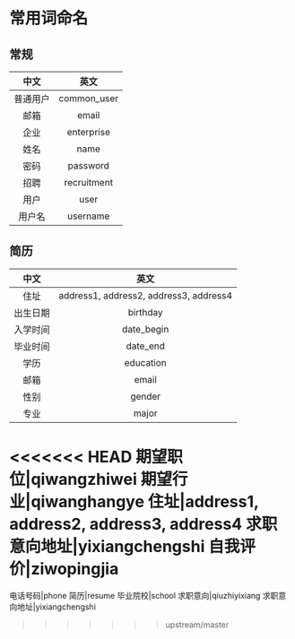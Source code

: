 # 常用词命名

## 常规

中文|英文
:--:|:--:
普通用户|common_user
邮箱|email
企业|enterprise
姓名|name
密码|password
招聘|recruitment
用户|user
用户名|username

## 简历

中文|英文
:--:|:--:
住址|address1, address2, address3, address4
出生日期|birthday
入学时间|date_begin
毕业时间|date_end
学历|education
邮箱|email
性别|gender
专业|major
<<<<<<< HEAD
期望职位|qiwangzhiwei
期望行业|qiwanghangye
住址|address1, address2, address3, address4
求职意向地址|yixiangchengshi
自我评价|ziwopingjia
=======
电话号码|phone
简历|resume
毕业院校|school
求职意向|qiuzhiyixiang
求职意向地址|yixiangchengshi
>>>>>>> upstream/master
